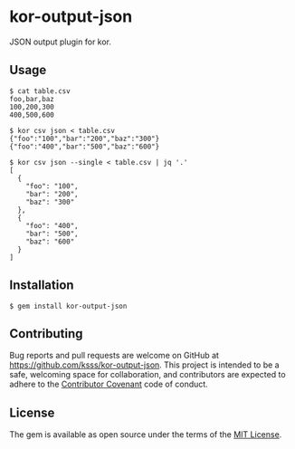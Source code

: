 kor-output-json
===

JSON output plugin for kor.

## Usage

```
$ cat table.csv
foo,bar,baz
100,200,300
400,500,600

$ kor csv json < table.csv
{"foo":"100","bar":"200","baz":"300"}
{"foo":"400","bar":"500","baz":"600"}

$ kor csv json --single < table.csv | jq '.'
[
  {
    "foo": "100",
    "bar": "200",
    "baz": "300"
  },
  {
    "foo": "400",
    "bar": "500",
    "baz": "600"
  }
]
```

## Installation

    $ gem install kor-output-json

## Contributing

Bug reports and pull requests are welcome on GitHub at https://github.com/ksss/kor-output-json. This project is intended to be a safe, welcoming space for collaboration, and contributors are expected to adhere to the [Contributor Covenant](contributor-covenant.org) code of conduct.


## License

The gem is available as open source under the terms of the [MIT License](http://opensource.org/licenses/MIT).
